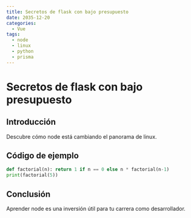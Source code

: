 ```yaml
---
title: Secretos de flask con bajo presupuesto
date: 2035-12-20
categories:
  - Vue
tags:
  - node
  - linux
  - python
  - prisma
---
```


# Secretos de flask con bajo presupuesto

## Introducción

Descubre cómo node está cambiando el panorama de linux.

## Código de ejemplo

```python
def factorial(n): return 1 if n == 0 else n * factorial(n-1)
print(factorial(5))
```

## Conclusión

Aprender node es una inversión útil para tu carrera como desarrollador.